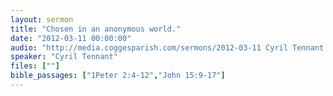 ```yaml
---
layout: sermon
title: "Chosen in an anonymous world."
date: "2012-03-11 00:00:00"
audio: "http://media.coggesparish.com/sermons/2012-03-11 Cyril Tennant.mp3"
speaker: "Cyril Tennant"
files: [""]
bible_passages: ["1Peter 2:4-12","John 15:9-17"]
---
```

